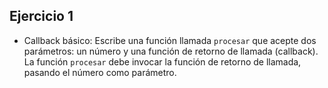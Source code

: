 ## Ejercicio 1 

* Callback básico: Escribe una función llamada `procesar` que acepte dos parámetros: un número y una función de retorno de llamada (callback). La función `procesar` debe invocar la función de retorno de llamada, pasando el número como parámetro.